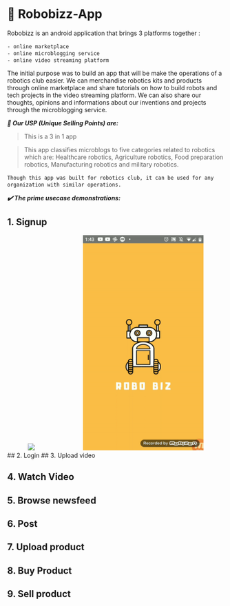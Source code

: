 # 🤖 Robobizz-App

Robobizz is an android application that brings 3 platforms together : 
```
- online marketplace
- online microblogging service
- online video streaming platform
```

The initial purpose was to build an app that will be make the operations of a robotics club easier. We can merchandise robotics kits and products through online marketplace and share tutorials on how to build robots and tech projects in the video streaming platform. We can also share our thoughts, opinions and informations about our inventions and projects through the microblogging service.

***🧲 Our USP (Unique Selling Points) are:*** 
> This is a 3 in 1 app

> This app classifies microblogs to five categories related to robotics which are: Healthcare robotics, Agriculture robotics, Food preparation robotics, Manufacturing robotics and military robotics.

```
Though this app was built for robotics club, it can be used for any organization with similar operations.
```

***✔️ The prime usecase demonstrations:***

## 1. Signup                                                     
<div align="center">
  <img height="500" src="https://github.com/Kingsman-Service/Robobizz-App/blob/main/signup.gif"> &nbsp;
  <img height="500" src="https://github.com/Kingsman-Service/Robobizz-App/blob/main/login.gif" style="margin-left:100px">
</div>
## 2. Login
## 3. Upload video


## 4. Watch Video


## 5. Browse newsfeed


## 6. Post


## 7. Upload product


## 8. Buy Product


## 9. Sell product

